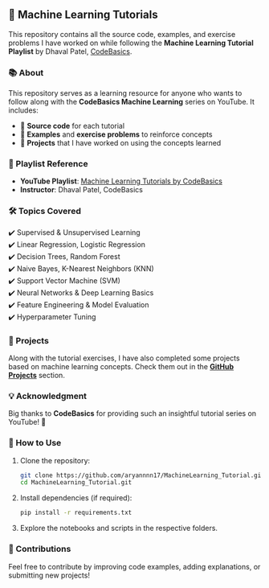 ## 📌 Machine Learning Tutorials

This repository contains all the source code, examples, and exercise problems I have worked on while following the **Machine Learning Tutorial Playlist** by Dhaval Patel, [CodeBasics](https://www.youtube.com/playlist?list=PLeo1K3hjS3uvCeTYTeyfe0-rN5r8zn9rw).  

### 📚 About  
This repository serves as a learning resource for anyone who wants to follow along with the **CodeBasics Machine Learning** series on YouTube. It includes:  
- 📂 **Source code** for each tutorial  
- 📝 **Examples** and **exercise problems** to reinforce concepts  
- 🚀 **Projects** that I have worked on using the concepts learned  

### 🔗 Playlist Reference  
- **YouTube Playlist**: [Machine Learning Tutorials by CodeBasics](https://www.youtube.com/playlist?list=PLeo1K3hjS3uvCeTYTeyfe0-rN5r8zn9rw)  
- **Instructor**: Dhaval Patel, CodeBasics  

### 🛠 Topics Covered  
✔️ Supervised & Unsupervised Learning  
✔️ Linear Regression, Logistic Regression  
✔️ Decision Trees, Random Forest  
✔️ Naive Bayes, K-Nearest Neighbors (KNN)  
✔️ Support Vector Machine (SVM)  
✔️ Neural Networks & Deep Learning Basics  
✔️ Feature Engineering & Model Evaluation  
✔️ Hyperparameter Tuning  

### 📌 Projects  
Along with the tutorial exercises, I have also completed some projects based on machine learning concepts. Check them out in the **[GitHub Projects](https://github.com/aryannnn17/Projects)** section.  

### 💡 Acknowledgment  
Big thanks to **CodeBasics** for providing such an insightful tutorial series on YouTube! 🎉  

### 🚀 How to Use  
1. Clone the repository:  
   ```bash
   git clone https://github.com/aryannnn17/MachineLearning_Tutorial.git 
   cd MachineLearning_Tutorial.git
   ```
2. Install dependencies (if required):  
   ```bash
   pip install -r requirements.txt
   ```
3. Explore the notebooks and scripts in the respective folders.

### 🤝 Contributions  
Feel free to contribute by improving code examples, adding explanations, or submitting new projects!  
